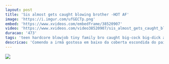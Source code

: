 ```yaml
---
layout: post
title: 'Sis almost gets caught blowing brother -HOT AF'
image: 'https://i.imgur.com/ufGECTp.png'
embed: 'https://www.xvideos.com/embedframe/38520907'
video: 'https://www.xvideos.com/video38520907/sis_almost_gets_caught_blowing_brother_-hot_af'
duracao: '473'
tags: 'teen hardcore blowjob tiny family bro caught big-cock big-dick almost small-tits sis risk stepsis stepfamily sisbro andrneline sis-blows-bro'
descricao: 'Comendo a irmã gostosa em baixo da coberta escondida do pai.'
---
```

<a href="{{ page.url | prepend: site.baseurl | prepend: site.url }}"><img src="{{ page.image }}" /></a>
